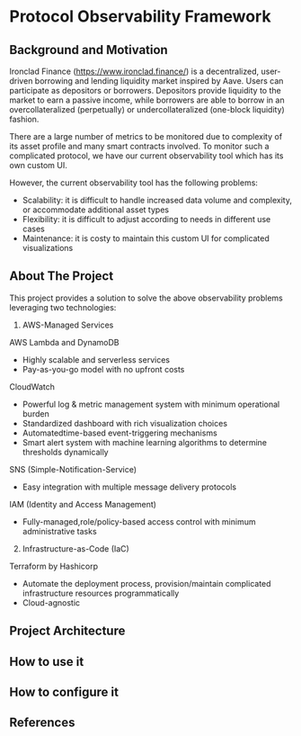 # Protocol Observability Framework

## Background and Motivation
Ironclad Finance (https://www.ironclad.finance/) is a decentralized, user-driven borrowing and lending liquidity market inspired by Aave. Users can participate as depositors or borrowers. Depositors provide liquidity to the market to earn a passive income, while borrowers are able to borrow in an overcollateralized (perpetually) or undercollateralized (one-block liquidity) fashion.

There are a large number of metrics to be monitored due to complexity of its asset profile and many smart contracts involved. To monitor such a complicated protocol, we have our current observability tool which has its own custom UI.

However, the current observability tool has the following problems:
- Scalability: it is difficult to handle increased data volume and complexity, or accommodate additional asset types
- Flexibility: it is difficult to adjust according to needs in different use cases
- Maintenance: it is costy to maintain this custom UI for complicated visualizations

## About The Project
This project provides a solution to solve the above observability problems leveraging two technologies:

1. AWS-Managed Services

AWS Lambda and DynamoDB
- Highly scalable and serverless services
- Pay-as-you-go model with no upfront costs

CloudWatch
- Powerful log & metric management system with minimum operational burden
- Standardized dashboard with rich visualization choices
- Automatedtime-based event-triggering mechanisms
- Smart alert system with machine learning algorithms to determine thresholds dynamically

SNS (Simple-Notification-Service)
- Easy integration with multiple message delivery protocols

IAM (Identity and Access Management)
- Fully-managed,role/policy-based access control with minimum administrative tasks

2. Infrastructure-as-Code (IaC)

Terraform by Hashicorp
- Automate the deployment process, provision/maintain complicated infrastructure resources programmatically
- Cloud-agnostic

## Project Architecture



## How to use it

## How to configure it

## References